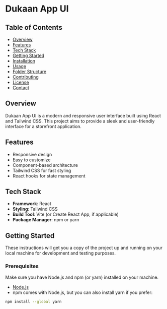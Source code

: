 # Dukaan App UI

## Table of Contents

- [Overview](#overview)
- [Features](#features)
- [Tech Stack](#tech-stack)
- [Getting Started](#getting-started)
- [Installation](#installation)
- [Usage](#usage)
- [Folder Structure](#folder-structure)
- [Contributing](#contributing)
- [License](#license)
- [Contact](#contact)

## Overview

Dukaan App UI is a modern and responsive user interface built using React and Tailwind CSS. This project aims to provide a sleek and user-friendly interface for a storefront application.

## Features

- Responsive design
- Easy to customize
- Component-based architecture
- Tailwind CSS for fast styling
- React hooks for state management

## Tech Stack

- **Framework**: React
- **Styling**: Tailwind CSS
- **Build Tool**: Vite (or Create React App, if applicable)
- **Package Manager**: npm or yarn

## Getting Started

These instructions will get you a copy of the project up and running on your local machine for development and testing purposes.

### Prerequisites

Make sure you have Node.js and npm (or yarn) installed on your machine.

- [Node.js](https://nodejs.org/)
- npm comes with Node.js, but you can also install yarn if you prefer:

```sh
npm install --global yarn
```
